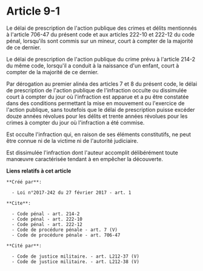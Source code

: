 # Article 9-1

Le délai de prescription de l'action publique des crimes et délits mentionnés à l'article 706-47 du présent code et aux
articles 222-10 et 222-12 du code pénal, lorsqu'ils sont commis sur un mineur, court à compter de la majorité de ce dernier. 

Le délai de prescription de l'action publique du crime prévu à l'article 214-2 du même code, lorsqu'il a conduit à la
naissance d'un enfant, court à compter de la majorité de ce dernier. 

Par dérogation au premier alinéa des articles 7 et 8 du présent code, le délai de prescription de l'action publique de
l'infraction occulte ou dissimulée court à compter du jour où l'infraction est apparue et a pu être constatée dans des
conditions permettant la mise en mouvement ou l'exercice de l'action publique, sans toutefois que le délai de prescription
puisse excéder douze années révolues pour les délits et trente années révolues pour les crimes à compter du jour où
l'infraction a été commise. 

Est occulte l'infraction qui, en raison de ses éléments constitutifs, ne peut être connue ni de la victime ni de l'autorité
judiciaire. 

Est dissimulée l'infraction dont l'auteur accomplit délibérément toute manœuvre caractérisée tendant à en empêcher la
découverte.

**Liens relatifs à cet article**

	**Créé par**:

	  - Loi n°2017-242 du 27 février 2017 - art. 1

	**Cite**:

	  - Code pénal - art. 214-2
	  - Code pénal - art. 222-10
	  - Code pénal - art. 222-12
	  - Code de procédure pénale - art. 7 (V)
	  - Code de procédure pénale - art. 706-47

	**Cité par**:

	  - Code de justice militaire. - art. L212-37 (V)
	  - Code de justice militaire. - art. L212-38 (V)
